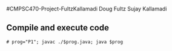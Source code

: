#CMPSC470-Project-FultzKallamadi
Doug Fultz
Sujay Kallamadi

## Compile and execute code
`# prog="P1"; javac ./$prog.java; java $prog`